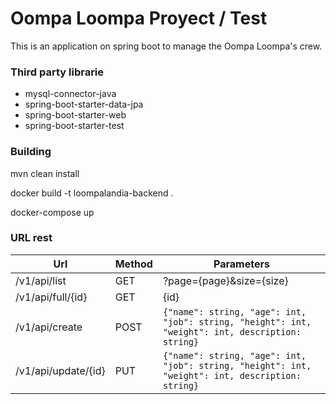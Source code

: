 # Oompa Loompa Proyect / Test
This is an application on spring boot to manage the ​Oompa Loompa's crew.

### Third party librarie

 - mysql-connector-java
 - spring-boot-starter-data-jpa
 - spring-boot-starter-web
 - spring-boot-starter-test
  
### Building

mvn clean install

docker build -t loompalandia-backend .

docker-compose up

### URL rest
                    
| Url      | Method | Parameters | 
| ------ | ------ | ------ |
| /v1/api/list  | GET |  ?page={page}&size={size} |
| /v1/api/full/{id}     |   GET  | {id} |
| /v1/api/create      |    POST |  ```{"name": string, "age": int, "job": string, "height": int, "weight": int, description: string}``` |
| /v1/api/update/{id}      |    PUT |  ```{"name": string, "age": int, "job": string, "height": int, "weight": int, description: string}``` |